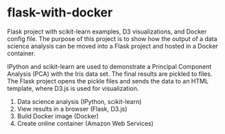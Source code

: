 # flask-with-docker
Flask project with scikit-learn examples, D3 visualizations, and Docker config file.
The purpose of this project is to show how the output of a data science analysis
can be moved into a Flask project and hosted in a Docker container.


IPython and scikit-learn are used to demonstrate a Principal Component Analysis (PCA) with the Iris data set.
The final results are pickled to files.
The Flask project opens the pickle files and sends the data to an HTML template,
where D3.js is used for visualization.

1. Data science analysis (IPython, scikit-learn)
2. View results in a browser (Flask, D3.js)
3. Build Docker image (Docker)
4. Create online container (Amazon Web Services)

